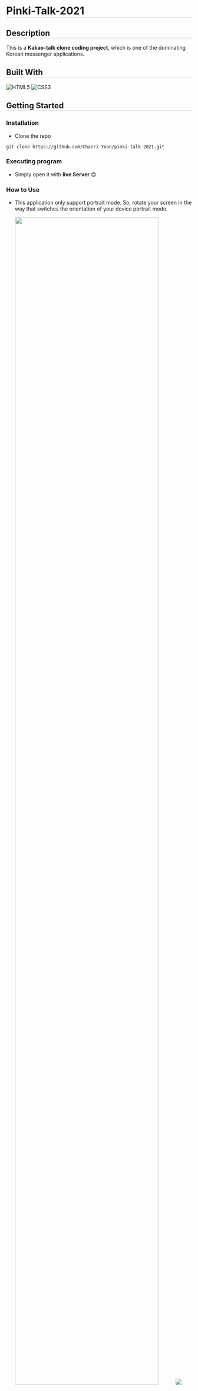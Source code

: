 <h1 style="border-bottom: 1px solid rgb(204, 204, 204)"> Pinki-Talk-2021 </h1>

<h2 style="border-bottom: 1px solid rgb(204, 204, 204)"> Description </h2>

This is a **Kakao-talk clone coding project**, which is one of the dominating Korean messenger applications.

<h2 style="border-bottom: 1px solid rgb(204, 204, 204)"> Built With </h2>

![HTML5](https://img.shields.io/badge/html5-%23E34F26.svg?style=for-the-badge&logo=html5&logoColor=white)
![CSS3](https://img.shields.io/badge/css3-%231572B6.svg?style=for-the-badge&logo=css3&logoColor=white)

<h2 style="border-bottom: 1px solid rgb(204, 204, 204)"> Getting Started </h2>

### Installation
* Clone the repo
```
git clone https://github.com/Chaeri-Yoon/pinki-talk-2021.git
```

### Executing program
* Simply open it with **live Server** 😊

### How to Use
* This application only support portrait mode. So, rotate your screen in the way that switches the orientation of your device portrait mode.

  <img src="https://i.postimg.cc/jSdT71LV/image.png" width="90%" height="auto">
  <img src="https://i.postimg.cc/LspswDsN/image.png">
<br>

* Login with Email or phone number and password that meet some validation rules. When you click login button, it will direct you to the main page of the application. Sign up button is not yet to be implemented.
  [![image.png](https://i.postimg.cc/YSC6GQc2/image.png)](https://postimg.cc/JsSDSD4S)
<br>

* Main page
[![image.png](https://i.postimg.cc/52Tz0Tmg/image.png)](https://postimg.cc/3kjNfLV0)
<br>

* Chats & Chatroom
[![image.png](https://i.postimg.cc/k4FwWq1q/image.png)](https://postimg.cc/62qdXJxm)

<h2 style="border-bottom: 1px solid rgb(204, 204, 204)"> Roadmap </h2>

- [ ] Make **full-stack version** of this project using React+NodeJS or NextJS.

